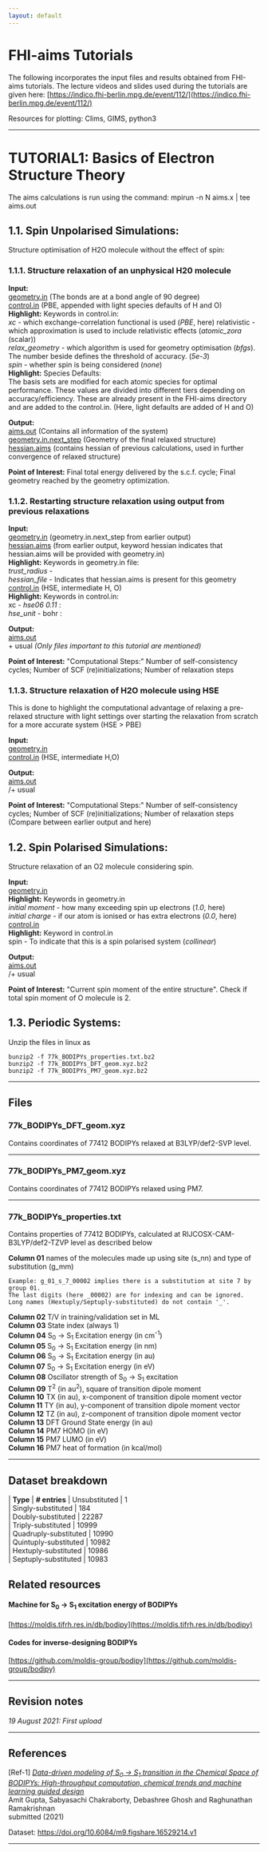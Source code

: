 ```yaml
---
layout: default
---
```


# FHI-aims Tutorials

The following incorporates the input files and results obtained from FHI-aims tutorials. The lecture videos and slides used during the tutorials are given here: [https://indico.fhi-berlin.mpg.de/event/112/](https://indico.fhi-berlin.mpg.de/event/112/)

Resources for plotting: Clims, GIMS, python3

***
# TUTORIAL1: Basics of Electron Structure Theory
The aims calculations is run using the command: mpirun -n N aims.x | tee aims.out

## 1.1. Spin Unpolarised Simulations:
Structure optimisation of H2O molecule without the effect of spin:

### 1.1.1. Structure relaxation of an unphysical H20 molecule

**Input:**<br/> 
[geometry.in](https://github.com/susmita-tripathy/fhi-aims_notes/tree/main/H2O/geometry.in) (The bonds are at a bond angle of 90 degree)<br/>
[control.in](https://github.com/susmita-tripathy/fhi-aims_notes/tree/main/H2O/control.in) (PBE, appended with light species defaults of H and O)<br/>
**Highlight:** Keywords in control.in:<br/> 
*xc* - which exchange-correlation functional is used (*PBE*, here)  relativistic - which approximation is used to include relativistic effects (*atomic_zora* (scalar))<br/>
*relax_geometry* - which algorithm is used for geometry optimisation (*bfgs*). The number beside defines the threshold of accuracy. (*5e-3*)<br/>
*spin* - whether spin is being considered (*none*)<br/>
**Highlight:** Species Defaults:<br/>
The basis sets are modified for each atomic species for optimal performance. These values are divided into different tiers depending on accuracy/efficiency. These are already present in the FHI-aims directory and are added to the control.in. (Here, light defaults are added of H and O)

**Output:**<br/> 
[aims.out](https://github.com/susmita-tripathy/fhi-aims_notes/tree/main/H2O/aims.out) (Contains all information of the system)<br/>
[geometry.in.next_step](https://github.com/susmita-tripathy/fhi-aims_notes/tree/main/H2O/geometry.in.next_step) (Geometry of the final relaxed structure)<br/>
[hessian.aims](https://github.com/susmita-tripathy/fhi-aims_notes/tree/main/H2O/hessian.aims) (contains hessian of previous calculations, used in further convergence of relaxed structure)

**Point of Interest:** Final total energy delivered by the s.c.f. cycle; Final geometry reached by the geometry optimization.

### 1.1.2. Restarting structure relaxation using output from previous relaxations

**Input:**<br/>
[geometry.in](https://github.com/susmita-tripathy/fhi-aims_notes/tree/main/H2O_2/geometry.in) (geometry.in.next_step from earlier output)<br/>
[hessian.aims](https://github.com/susmita-tripathy/fhi-aims_notes/tree/main/H2O_2/hessian.aims) (from earlier output, keyword hessian indicates that hessian.aims will be provided with geometry.in)<br/>
**Highlight:** Keywords in geometry.in file:<br/>
*trust_radius* - <br/>
*hessian_file* - Indicates that hessian.aims is present for this geometry <br/>
[control.in](https://github.com/susmita-tripathy/fhi-aims_notes/tree/main/H2O_2/control.in) (HSE, intermediate H, O)<br/>
**Highlight:** Keywords in control.in:<br/>
xc - *hse06 0.11* : <br/>
*hse_unit* - bohr : <br/>

**Output:**<br/>
[aims.out](https://github.com/susmita-tripathy/fhi-aims_notes/tree/main/H2O_2/aims.out)<br/>
 \+ usual *(Only files important to this tutorial are mentioned)*

**Point of Interest:** "Computational Steps:" Number of self-consistency cycles; Number of SCF (re)initializations; Number of relaxation steps

### 1.1.3. Structure relaxation of H2O molecule using HSE
This is done to highlight the computational advantage of relaxing a pre-relaxed structure with light settings over starting the relaxation from scratch for a more accurate system (HSE > PBE)

**Input:** <br/>
[geometry.in](https://github.com/susmita-tripathy/fhi-aims_notes/tree/main/H2O_3/geometry.in)<br/>
[control.in](https://github.com/susmita-tripathy/fhi-aims_notes/tree/main/H2O_3/control.in) (HSE, intermediate H,O)<br/>

**Output:** <br/>
[aims.out](https://github.com/susmita-tripathy/fhi-aims_notes/tree/main/H2O_3/aims.out)<br/>
/+ usual 

**Point of Interest:** "Computational Steps:" Number of self-consistency cycles; Number of SCF (re)initializations; Number of relaxation steps (Compare between earlier output and here)  

## 1.2. Spin Polarised Simulations:
Structure relaxation of an O2 molecule considering spin.

**Input:**<br/>
[geometry.in](https://github.com/susmita-tripathy/fhi-aims_notes/blob/main/O2/geometry.in)<br/>
**Highlight:** Keywords in geometry.in<br/>
*initial moment* - how many exceeding spin up electrons (*1.0*, here)<br/>
*initial charge* - if our atom is ionised or has extra electrons (*0.0*, here)<br/>
[control.in](https://github.com/susmita-tripathy/fhi-aims_notes/blob/main/O2/control.in)<br/>
**Highlight:** Keyword in control.in<br/>
spin - To indicate that this is a spin polarised system (*collinear*)<br/>

**Output:**<br/>
[aims.out](https://github.com/susmita-tripathy/fhi-aims_notes/blob/main/O2/aims.out)<br/>
/+ usual

**Point of Interest:** "Current spin moment of the entire structure". Check if total spin moment of O molecule is 2.

## 1.3. Periodic Systems:



Unzip the files in linux as
```
bunzip2 -f 77k_BODIPYs_properties.txt.bz2
bunzip2 -f 77k_BODIPYs_DFT_geom.xyz.bz2
bunzip2 -f 77k_BODIPYs_PM7_geom.xyz.bz2
```

***

## Files
### 77k_BODIPYs_DFT_geom.xyz 

Contains coordinates of 77412 BODIPYs relaxed at B3LYP/def2-SVP level.

***

### 77k_BODIPYs_PM7_geom.xyz 

Contains coordinates of 77412 BODIPYs relaxed using PM7.

***

### 77k_BODIPYs_properties.txt 

Contains properties of 77412 BODIPYs, calculated at RIJCOSX-CAM-B3LYP/def2-TZVP level as described below

**Column 01** names of the molecules made up using site (s_nn) and type of substitution (g_mm)

```
Example: g_01_s_7_00002 implies there is a substitution at site 7 by group 01. 
The last digits (here _00002) are for indexing and can be ignored.  
Long names (Hextuply/Septuply-substituted) do not contain '_'.
```

**Column 02** T/V in training/validation set in ML       
**Column 03** State index (always 1)    
**Column 04** S<sub>0</sub>  → S<sub>1</sub>  Excitation energy (in cm<sup>-1</sup>)    
**Column 05** S<sub>0</sub>  → S<sub>1</sub>  Excitation energy (in nm)     
**Column 06** S<sub>0</sub>  → S<sub>1</sub>  Excitation energy (in au)     
**Column 07** S<sub>0</sub>  → S<sub>1</sub>  Excitation energy (in eV)     
**Column 08** Oscillator strength of S<sub>0</sub>  → S<sub>1</sub>  excitation     
**Column 09** T<sup>2</sup> (in au<sup>2</sup>), square of transition dipole moment     
**Column 10** TX (in au), x-component of transition dipole moment vector     
**Column 11** TY (in au), y-component of transition dipole moment vector     
**Column 12** TZ (in au), z-component of transition dipole moment vector      
**Column 13** DFT Ground State energy (in au)      
**Column 14** PM7 HOMO (in eV)       
**Column 15** PM7 LUMO (in eV)       
**Column 16** PM7 heat of formation (in kcal/mol)      

***

## Dataset breakdown

| **Type**                 | **# entries**
| Unsubstituted            | 1       
| Singly-substituted       | 184      
| Doubly-substituted       | 22287     
| Triply-substituted       | 10999     
| Quadruply-substituted    | 10990     
| Quintuply-substituted    | 10982     
| Hextuply-substituted     | 10986     
| Septuply-substituted     | 10983     

## Related resources

#### Machine for S<sub>0</sub>  → S<sub>1</sub>  excitation energy of BODIPYs
[https://moldis.tifrh.res.in/db/bodipy](https://moldis.tifrh.res.in/db/bodipy)

#### Codes for inverse-designing BODIPYs
[https://github.com/moldis-group/bodipy](https://github.com/moldis-group/bodipy)

***

## Revision notes

_19 August 2021: First upload_

***

## References
[Ref-1] [_Data-driven modeling of S<sub>0</sub>  → S<sub>1</sub> transition in the Chemical Space of BODIPYs: High-throughput computation, chemical trends and
machine learning guided design_](https://arxiv.org/pdf/2110.05414)            
Amit Gupta, Sabyasachi Chakraborty, Debashree Ghosh and Raghunathan Ramakrishnan     
submitted (2021)    

Dataset: https://doi.org/10.6084/m9.figshare.16529214.v1

***
